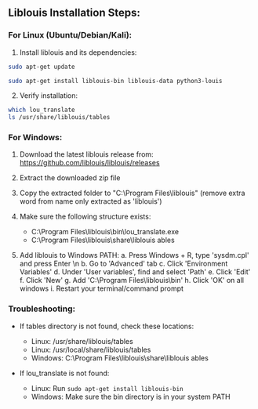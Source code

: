 ## Liblouis Installation Steps:

### For Linux (Ubuntu/Debian/Kali):
1. Install liblouis and its dependencies:

````bash
sudo apt-get update
````
````bash 
sudo apt-get install liblouis-bin liblouis-data python3-louis
````

2. Verify installation:
````bash 
which lou_translate
ls /usr/share/liblouis/tables
````
 

### For Windows:
1. Download the latest liblouis release from: https://github.com/liblouis/liblouis/releases
2. Extract the downloaded zip file
3. Copy the extracted folder to "C:\Program Files\liblouis" (remove extra word from name only extracted as 'liblouis')
4. Make sure the following structure exists:
   - C:\Program Files\liblouis\bin\lou_translate.exe
   - C:\Program Files\liblouis\share\liblouis	ables

5. Add liblouis to Windows PATH:
   a. Press Windows + R, type 'sysdm.cpl' and press Enter \n
   b. Go to 'Advanced' tab
   c. Click 'Environment Variables'
   d. Under 'User variables', find and select 'Path'
   e. Click 'Edit'
   f. Click 'New'
   g. Add 'C:\Program Files\liblouis\bin'
   h. Click 'OK' on all windows
   i. Restart your terminal/command prompt

### Troubleshooting:
- If tables directory is not found, check these locations:
  - Linux: /usr/share/liblouis/tables
  - Linux: /usr/local/share/liblouis/tables
  - Windows: C:\Program Files\liblouis\share\liblouis	ables

- If lou_translate is not found:
  - Linux: Run ```sudo apt-get install liblouis-bin```
  - Windows: Make sure the bin directory is in your system PATH

